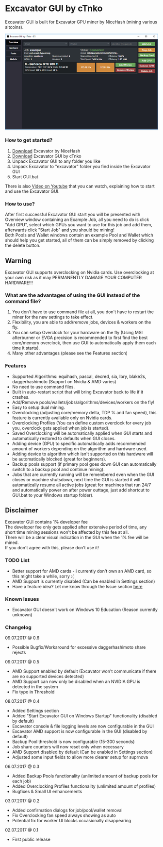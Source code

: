 # Excavator GUI by cTnko
Excavator GUI is built for Excavator GPU miner by NiceHash (mining various altcoins).

![Jobs Window](https://raw.githubusercontent.com/cTn-dev/Excavator-GUI/master/screenshots/jobs.png)

### How to get started?
1. [Download](https://github.com/nicehash/excavator/releases) Excavator by NiceHash
2. [Download](https://github.com/cTn-dev/Excavator-GUI/releases) Excavator GUI by cTnko
3. Unpack Excavator GUI to any folder you like
4. Unpack Excavator to "excavator" folder you find inside the Excavator GUI
5. Start GUI.bat

There is also [Video on Youtube](https://www.youtube.com/watch?v=vMeigyZYwPw) that you can watch, explaining how to start and use the Excavator GUI.

### How to use?
After first successful Excavator GUI start you will be presented with Overview window containing an Example Job, all you need to do is click "Add GPU", select which GPUs you want to use for this job and add them, afterwards click "Start Job" and you should be mining!<br />
Both Pools and Wallet windows contain an example Pool and Wallet which should help you get started, all of them can be simply removed by clicking the delete button.

## Warning
Excavator GUI supports overclocking on Nvidia cards. Use overclocking at your own risk as it may PERMANENTLY DAMAGE YOUR COMPUTER HARDWARE!!!

### What are the advantages of using the GUI instead of the command file?
1. You don't have to use command file at all, you don't have to restart the miner for the new settings to take effect.
2. Flexibility, you are able to add/remove jobs, devices & workers on the fly.
3. You can setup Overclock for your hardware on the fly (Using MSI afterburner or EVGA precision is recommended to first find the best core/memory overclock, then use GUI to automatically apply them each time it starts).
4. Many other advantages (please see the Features section)

### Features
- Supported Algorithms: equihash, pascal, decred, sia, lbry, blake2s, daggerhashimoto (Support on Nvidia & AMD varies)
- No need to use command files.
- Built in auto-restart script that will bring Excavator back to life if it crashes.
- Add/Remove pools/wallets/jobs/algorithms/devices/workers on the fly!
- Easy to setup dual mining.
- Overclocking (adjusting core/memory delta, TDP % and fan speed), this feature is currently available only on Nvidia cards.
- Overclocking Profiles (You can define custom overclock for every job you, overclock gets applied when job is started).
- Saved Overclocking will be automatically applied when GUI starts and automatically restored to defaults when GUI closes.
- Adding device (GPU) to specific automatically adds recommended amount of workers depending on the algorithm and hardware used.
- Adding device to algorithm which isn't supported on this hardware will be automatically blocked (great for beginners).
- Backup pools support (if primary pool goes down GUI can automatically switch to a backup pool and continue mining).
- Jobs that are currently running will be remembered even when the GUI closes or machine shutsdown, next time the GUI is started it will automatically resume all active jobs (great for machines that run 24/7 and automatically power on after power outtage, just add shortcut to GUI.bat to your Windows startup folder).

## Disclaimer
Excavator GUI contains 1% developer fee<br />
The developer fee only gets applied after extensive period of time, any short time mining sessions won't be affected by this fee at all.<br />
There will be a clear visual indication in the GUI when the 1% fee will be mined.<br />
If you don't agree with this, please don't use it!<br />

### TODO List
- Better support for AMD cards - i currently don't own an AMD card, so this might take a while, sorry :(
- AMD Support is currently disabled (Can be enabled in Settings section)
- Have a feature idea? Let me know through the Issue section [here](https://github.com/cTn-dev/Excavator-GUI/issues)

### Known Issues
- Excavator GUI doesn't work on Windows 10 Education (Reason currently unknown)

### Changelog
09.07.2017 @ 0.6
- Possible Bugfix/Workaround for excessive daggerhashimoto share rejects

09.07.2017 @ 0.5
- AMD Support enabled by default (Excavator won't communicate if there are no supported devices detected)
- AMD Support can now only be disabled when an NVIDIA GPU is detected in the system
- Fix typo in Threshold

08.07.2017 @ 0.4
- Added Settings section
- Added "Start Excavator GUI on Windows Startup" functionality (disabled by default)
- Excavator console & file logging levels are now configurable in the GUI
- Excavator AMD support is now configurable in the GUI (disabled by default)
- Backup Pool threshold is now configurable (15-300 seconds)
- Job share counters will now reset only when necessary
- AMD Support disabled by default (Can be enabled in Settings section)
- Adjusted some input fields to allow more clearer setup for suprnova

06.07.2017 @ 0.3
- Added Backup Pools functionality (unlimited amount of backup pools for each job)
- Added Overclocking Profiles functionality (unlimited amount of profiles)
- Bugfixes & Small UI enhancements

03.07.2017 @ 0.2
- Added confirmation dialogs for job/pool/wallet removal
- Fix Overclocking fan speed always showing as auto
- Potential fix for worker UI blocks occasionally disappearing

02.07.2017 @ 0.1
- First public release
